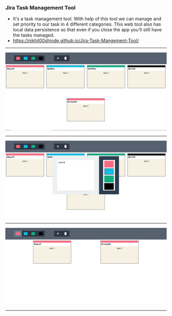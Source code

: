 ###  Jira Task Management Tool

* It's a task management tool. With help of this tool we can manage and set priority to our task in 4 different categories. This web tool also has local data persistence so that even if you close the app you'll still have the tasks managed.
* https://nikhil00shinde.github.io/Jira-Task-Mangement-Tool/
***
![All Tickets](img1.png)
***
![All Tickets](img3.png)
***
![All Tickets](img2.png)
***
